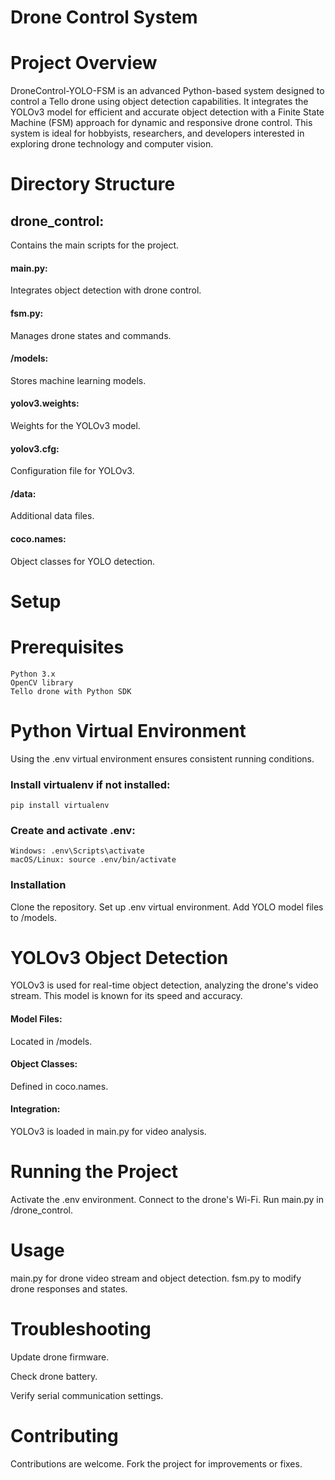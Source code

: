 
# Drone Control System

# Project Overview

<p> DroneControl-YOLO-FSM is an advanced Python-based system designed to control a Tello drone using object detection capabilities. It integrates the YOLOv3 model for efficient and accurate object detection with a Finite State Machine (FSM) approach for dynamic and responsive drone control. This system is ideal for hobbyists, researchers, and developers interested in exploring drone technology and computer vision. </p>

# Directory Structure

<h2> drone_control: </h2> Contains the main scripts for the project.
 <h4> main.py: </h4> Integrates object detection with drone control.
 <h4> fsm.py: </h4> Manages drone states and commands.
 <h4> /models: </h4> Stores machine learning models.
 <h4> yolov3.weights: </h4> Weights for the YOLOv3 model.
 <h4> yolov3.cfg: </h4> Configuration file for YOLOv3.
 <h4> /data: </h4> Additional data files.
 <h4> coco.names: </h4> Object classes for YOLO detection.

# Setup
  # Prerequisites
    Python 3.x
    OpenCV library
    Tello drone with Python SDK

# Python Virtual Environment
Using the .env virtual environment ensures consistent running conditions.

### Install virtualenv if not installed:
    pip install virtualenv

### Create and activate .env:
    Windows: .env\Scripts\activate
    macOS/Linux: source .env/bin/activate

### Installation
  Clone the repository.
  Set up .env virtual environment.
  Add YOLO model files to /models.

# YOLOv3 Object Detection
  YOLOv3 is used for real-time object detection, analyzing the drone's video stream. This model is known for its speed and accuracy.

 <h4> Model Files: </h4> Located in /models.
 <h4> Object Classes: </h4> Defined in coco.names.
 <h4> Integration: </h4>YOLOv3 is loaded in main.py for video analysis.

# Running the Project
  Activate the .env environment.
  Connect to the drone's Wi-Fi.
  Run main.py in /drone_control.

# Usage
  main.py for drone video stream and object detection.
  fsm.py to modify drone responses and states.

# Troubleshooting
  <p> Update drone firmware. </p>
  <p>Check drone battery. </p>
  <p>Verify serial communication settings. </p>

# Contributing
  Contributions are welcome. Fork the project for improvements or fixes.

